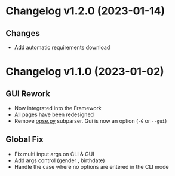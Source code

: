 Changelog v1.2.0 (2023-01-14)
=================================

Changes
----------
- Add automatic requirements download


Changelog v1.1.0 (2023-01-02)
=================================

GUI Rework
----------
- Now integrated into the Framework
- All pages have been redesigned
- Remove [opse.py](./opse.py) subparser. Gui is now an option (`-G` or `--gui`)

Global Fix
----------
- Fix multi input args on CLI & GUI
- Add args control (gender , birthdate)
- Handle the case where no options are entered in the CLI mode